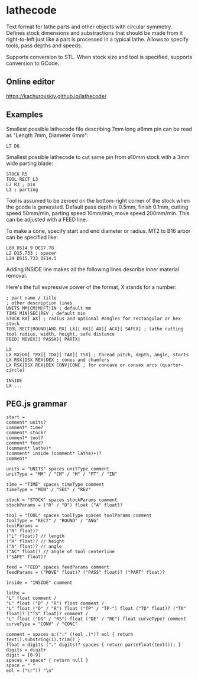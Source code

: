 # lathecode

Text format for lathe parts and other objects with circular symmetry. Defines stock dimensions and substractions that should be made from it right-to-left just like a part is processed in a typical lathe. Allows to specify tools, pass depths and speeds.

Supports conversion to STL. When stock size and tool is specified, supports conversion to GCode.

## Online editor

https://kachurovskiy.github.io/lathecode/

## Examples

Smallest possible lathecode file describing 7mm long ø6mm pin can be read as "Length 7mm, Diameter 6mm":

```
L7 D6
```

Smallest possible lathecode to cut same pin from ø10mm stock with a 3mm wide parting blade:

```
STOCK R5
TOOL RECT L3
L7 R3 ; pin
L3 ; parting
```

Tool is assumed to be zeroed on the bottom-right corner of the stock when the gcode is generated. Default pass depth is 0.5mm, finish 0.1mm, cutting speed 50mm/min, parting speed 10mm/min, move speed 200mm/min. This can be adjusted with a FEED line.

To make a cone, specify start and end diameter or radius. MT2 to B16 arbor can be specified like:

```
L80 DS14.9 DE17.78
L2 D15.733 ; spacer
L24 DS15.733 DE14.5
```

Adding INSIDE line makes all the following lines describe inner material removal.

Here's the full expressive power of the format, X stands for a number:

```
; part name / title
; other description lines
UNITS MM|CM|M|FT|IN ; default mm
TIME MIN|SEC|REV ; default min
STOCK RX[ AX] ; radius and optional #angles for rectangular or hex stock
TOOL RECT|ROUND|ANG RX[ LX][ HX][ AX][ ACX][ SAFEX] ; lathe cutting tool radius, width, height, safe distance
FEED[ MOVEX][ PASSX][ PARTX]

LX
LX RX|DX[ TPX][ TDX][ TAX][ TSX] ; thread pitch, depth, angle, starts
LX RSX|DSX REX|DEX ; cones and chamfers
LX RSX|DSX REX|DEX CONV|CONC ; for concave or convex arcs (quarter-circle)

INSIDE
LX ...
```

## PEG.js grammar

```
start =
comment* units?
comment* time?
comment* stock?
comment* tool?
comment* feed?
(comment* lathe)*
(comment* inside (comment* lathe)+)?
comment*

units = "UNITS" spaces unitType comment
unitType = "MM" / "CM" / "M" / "FT" / "IN"

time = "TIME" spaces timeType comment
timeType = "MIN" / "SEC" / "REV"

stock = "STOCK" spaces stockParams comment
stockParams = ("R" / "D") float ("A" float)?

tool = "TOOL" spaces toolType spaces toolParams comment
toolType = "RECT" / "ROUND" / "ANG"
toolParams =
("R" float)?
("L" float)? // length
("H" float)? // height
("A" float)? // angle
("AC" float)? // angle of tool centerline
("SAFE" float)?

feed = "FEED" spaces feedParams comment
feedParams = ("MOVE" float)? ("PASS" float)? ("PART" float)?

inside = "INSIDE" comment

lathe =
"L" float comment /
"L" float ("D" / "R") float comment /
"L" float ("D" / "R") float ("TP" / "TP-") float ("TD" float)? ("TA" float)? ("TS" float)? comment /
"L" float ("DS" / "RS") float ("DE" / "RE") float curveType? comment
curveType = "CONV" / "CONC"

comment = spaces a:(";" (!eol .)*)? eol { return text().substring(1).trim() }
float = digits ("." digits)? spaces { return parseFloat(text()); }
digits = digit+
digit = [0-9]
spaces = space* { return null }
space = " "
eol = ("\r")? "\n"
```
